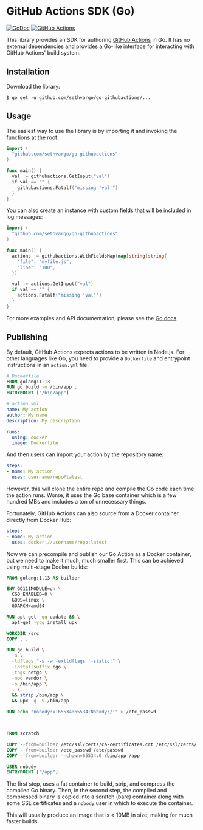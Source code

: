 # GitHub Actions SDK (Go)

[![GoDoc](https://img.shields.io/badge/go-documentation-blue.svg?style=flat-square)](https://pkg.go.dev/github.com/sethvargo/go-githubactions)
[![GitHub Actions](https://img.shields.io/github/workflow/status/sethvargo/go-retry/Test?style=flat-square)](https://github.com/sethvargo/go-githubactions/actions?query=workflow%3ATest)

This library provides an SDK for authoring [GitHub Actions][gh-actions] in Go. It has no external dependencies and provides a Go-like interface for interacting with GitHub Actions' build system.


## Installation

Download the library:

```text
$ go get -u github.com/sethvargo/go-githubactions/...
```


## Usage

The easiest way to use the library is by importing it and invoking the functions
at the root:

```go
import (
  "github.com/sethvargo/go-githubactions"
)

func main() {
  val := githubactions.GetInput("val")
  if val == "" {
    githubactions.Fatalf("missing 'val'")
  }
}
```

You can also create an instance with custom fields that will be included in log messages:

```go
import (
  "github.com/sethvargo/go-githubactions"
)

func main() {
  actions := githubactions.WithFieldsMap(map[string]string{
    "file": "myfile.js",
    "line": "100",
  })

  val := actions.GetInput("val")
  if val == "" {
    actions.Fatalf("missing 'val'")
  }
}
```

For more examples and API documentation, please see the [Go docs][godoc].


## Publishing

By default, GitHub Actions expects actions to be written in Node.js. For other languages like Go, you need to provide a `Dockerfile` and entrypoint instructions in an `action.yml` file:

```dockerfile
# Dockerfile
FROM golang:1.13
RUN go build -o /bin/app .
ENTRYPOINT ["/bin/app"]
```

```yaml
# action.yml
name: My action
author: My name
description: My description

runs:
  using: docker
  image: Dockerfile
```

And then users can import your action by the repository name:

```yaml
steps:
- name: My action
  uses: username/repo@latest
```

However, this will clone the entire repo and compile the Go code each time the action runs. Worse, it uses the Go base container which is a few hundred MBs and includes a ton of unnecessary things.

Fortunately, GitHub Actions can also source from a Docker container directly from Docker Hub:

```yaml
steps:
- name: My action
  uses: docker://username/repo:latest
```

Now we can precompile and publish our Go Action as a Docker container, but we need to make it much, much smaller first. This can be achieved using multi-stage Docker builds:

```dockerfile
FROM golang:1.13 AS builder

ENV GO111MODULE=on \
  CGO_ENABLED=0 \
  GOOS=linux \
  GOARCH=amd64

RUN apt-get -qq update && \
  apt-get -yqq install upx

WORKDIR /src
COPY . .

RUN go build \
  -a \
  -ldflags "-s -w -extldflags '-static'" \
  -installsuffix cgo \
  -tags netgo \
  -mod vendor \
  -o /bin/app \
  . \
  && strip /bin/app \
  && upx -q -9 /bin/app

RUN echo "nobody:x:65534:65534:Nobody:/:" > /etc_passwd



FROM scratch

COPY --from=builder /etc/ssl/certs/ca-certificates.crt /etc/ssl/certs/
COPY --from=builder /etc_passwd /etc/passwd
COPY --from=builder --chown=65534:0 /bin/app /app

USER nobody
ENTRYPOINT ["/app"]
```

The first step, uses a fat container to build, strip, and compress the compiled Go binary. Then, in the second step, the compiled and compressed binary is copied into a scratch (bare) container along with some SSL certificates and a `nobody` user in which to execute the container.

This will usually produce an image that is < 10MB in size, making for much faster builds.


[gh-actions]: https://github.com/features/actions
[godoc]: https://godoc.org/github.com/sethvargo/go-githubactions
